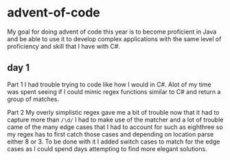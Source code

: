 # advent-of-code
My goal for doing advent of code this year is to become proficient in Java and be able to use it to develop complex applications with the same level of proficiency and skill that I have with C#.

## day 1
Part 1 I had trouble trying to code like how I would in C#. Alot of my time was spent seeing if I could mimic regex functions similar to C# and return a group of matches.

Part 2 My overly simplistic regex gave me a bit of trouble now that it had to capture more than `/\d/` I had to make use of the matcher and a lot of trouble came of the many edge cases that I had to account for such as eighthree so my regex has to first catch those cases and depending on location parse either 8 or 3. To be done with it I added switch cases to match for the edge cases as I could spend days attempting to find more elegant solutions. 